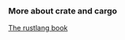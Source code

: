 ### More about crate and cargo
[The rustlang book](https://doc.rust-lang.org/book/ch14-00-more-about-cargo.html)